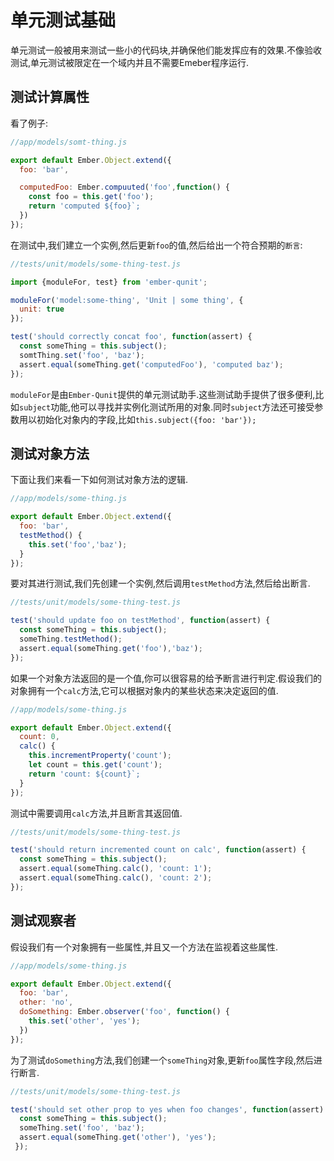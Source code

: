 # 单元测试基础
单元测试一般被用来测试一些小的代码块,并确保他们能发挥应有的效果.不像验收测试,单元测试被限定在一个域内并且不需要Emeber程序运行.

## 测试计算属性
看了例子:
```javascript
//app/models/somt-thing.js

export default Ember.Object.extend({
  foo: 'bar',

  computedFoo: Ember.compuuted('foo',function() {
    const foo = this.get('foo');
    return 'computed ${foo}`;
  })
});
```

在测试中,我们建立一个实例,然后更新`foo`的值,然后给出一个符合预期的`断言`:
```javascript
//tests/unit/models/some-thing-test.js

import {moduleFor, test} from 'ember-qunit';

moduleFor('model:some-thing', 'Unit | some thing', {
  unit: true
});

test('should correctly concat foo', function(assert) {
  const someThing = this.subject();
  somtThing.set('foo', 'baz');
  assert.equal(someThing.get('computedFoo'), 'computed baz');
});
```

`moduleFor`是由`Ember-Qunit`提供的单元测试助手.这些测试助手提供了很多便利,比如`subject`功能,他可以寻找并实例化测试所用的对象.同时`subject`方法还可接受参数用以初始化对象内的字段,比如`this.subject({foo: 'bar'});`

## 测试对象方法
下面让我们来看一下如何测试对象方法的逻辑.
```javascript
//app/models/some-thing.js

export default Ember.Object.extend({
  foo: 'bar',
  testMethod() {
    this.set('foo','baz');
  }
});
```

要对其进行测试,我们先创建一个实例,然后调用`testMethod`方法,然后给出断言.
```javascript
//tests/unit/models/some-thing-test.js

test('should update foo on testMethod', function(assert) {
  const someThing = this.subject();
  someThing.testMethod();
  assert.equal(someThing.get('foo'),'baz');
});
```

如果一个对象方法返回的是一个值,你可以很容易的给予断言进行判定.假设我们的对象拥有一个`calc`方法,它可以根据对象内的某些状态来决定返回的值.
```javascript
//app/models/some-thing.js

export default Ember.Object.extend({
  count: 0,
  calc() {
    this.incrementProperty('count');
    let count = this.get('count');
    return 'count: ${count}`;
  }
});
```

测试中需要调用`calc`方法,并且断言其返回值.
```javascript
//tests/unit/models/some-thing-test.js

test('should return incremented count on calc', function(assert) {
  const someThing = this.subject();
  assert.equal(someThing.calc(), 'count: 1');
  assert.equal(someThing.calc(), 'count: 2');
});
```

## 测试观察者
假设我们有一个对象拥有一些属性,并且又一个方法在监视着这些属性.
```javascript
//app/models/some-thing.js

export default Ember.Object.extend({
  foo: 'bar',
  other: 'no',
  doSomething: Ember.observer('foo', function() {
    this.set('other', 'yes');
  })
});
```

为了测试`doSomething`方法,我们创建一个`someThing`对象,更新`foo`属性字段,然后进行断言.
```javascript
//tests/unit/models/some-thing-test.js

test('should set other prop to yes when foo changes', function(assert) {
  const someThing = this.subject();
  someThing.set('foo', 'baz');
  assert.equal(someThing.get('other'), 'yes');
 });
```
